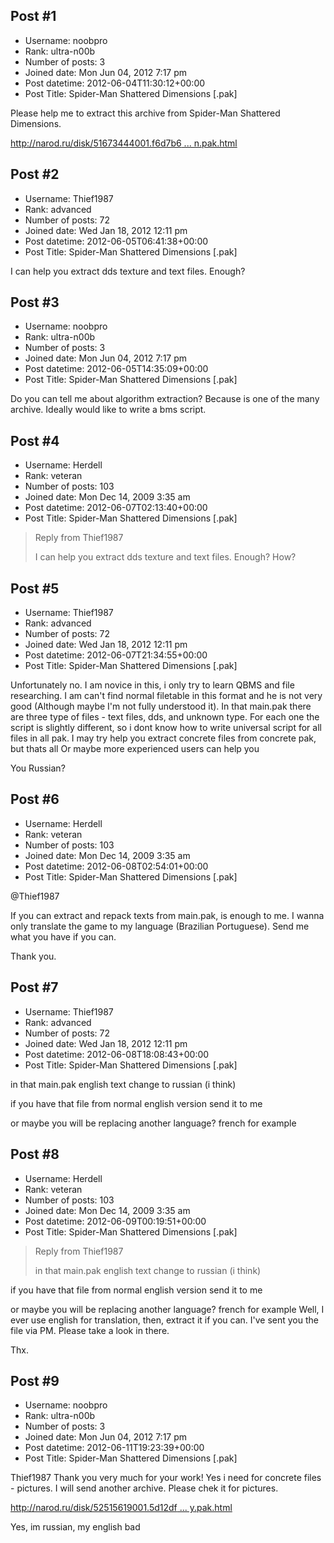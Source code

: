 ## Post #1
- Username: noobpro
- Rank: ultra-n00b
- Number of posts: 3
- Joined date: Mon Jun 04, 2012 7:17 pm
- Post datetime: 2012-06-04T11:30:12+00:00
- Post Title: Spider-Man Shattered Dimensions [.pak]

Please help me to extract this archive from Spider-Man Shattered Dimensions.

[http://narod.ru/disk/51673444001.f6d7b6 ... n.pak.html](http://narod.ru/disk/51673444001.f6d7b633346aee7fe744ae3b4ed07734/main.pak.html)
## Post #2
- Username: Thief1987
- Rank: advanced
- Number of posts: 72
- Joined date: Wed Jan 18, 2012 12:11 pm
- Post datetime: 2012-06-05T06:41:38+00:00
- Post Title: Spider-Man Shattered Dimensions [.pak]

I can help you extract dds texture and text files. Enough?
## Post #3
- Username: noobpro
- Rank: ultra-n00b
- Number of posts: 3
- Joined date: Mon Jun 04, 2012 7:17 pm
- Post datetime: 2012-06-05T14:35:09+00:00
- Post Title: Spider-Man Shattered Dimensions [.pak]

Do you can tell me about algorithm extraction? Because is one of the many archive. Ideally would like to write a bms script.
## Post #4
- Username: Herdell
- Rank: veteran
- Number of posts: 103
- Joined date: Mon Dec 14, 2009 3:35 am
- Post datetime: 2012-06-07T02:13:40+00:00
- Post Title: Spider-Man Shattered Dimensions [.pak]

> Reply from Thief1987
>
> I can help you extract dds texture and text files. Enough?
How?
## Post #5
- Username: Thief1987
- Rank: advanced
- Number of posts: 72
- Joined date: Wed Jan 18, 2012 12:11 pm
- Post datetime: 2012-06-07T21:34:55+00:00
- Post Title: Spider-Man Shattered Dimensions [.pak]

Unfortunately no. I am novice in this, i only try to learn QBMS and file researching. I am can't find normal filetable in this format and he is not very good (Although maybe I'm not fully understood it). In that main.pak there are three type of files - text files, dds, and unknown type. For each one the script is slightly different, so i dont know how to write universal script for all files in all pak. I may try help you extract concrete files from concrete pak, but thats all   Or maybe more experienced users can help you

You Russian?
## Post #6
- Username: Herdell
- Rank: veteran
- Number of posts: 103
- Joined date: Mon Dec 14, 2009 3:35 am
- Post datetime: 2012-06-08T02:54:01+00:00
- Post Title: Spider-Man Shattered Dimensions [.pak]

@Thief1987

If you can extract and repack texts from main.pak, is enough to me. I wanna only translate the game to my language (Brazilian Portuguese). Send me what you have if you can.

Thank you.
## Post #7
- Username: Thief1987
- Rank: advanced
- Number of posts: 72
- Joined date: Wed Jan 18, 2012 12:11 pm
- Post datetime: 2012-06-08T18:08:43+00:00
- Post Title: Spider-Man Shattered Dimensions [.pak]

in that main.pak english text change to russian (i think)

if you have that file from normal english version send it to me

or maybe you will be replacing another language? french for example
## Post #8
- Username: Herdell
- Rank: veteran
- Number of posts: 103
- Joined date: Mon Dec 14, 2009 3:35 am
- Post datetime: 2012-06-09T00:19:51+00:00
- Post Title: Spider-Man Shattered Dimensions [.pak]

> Reply from Thief1987
>
> in that main.pak english text change to russian (i think)

if you have that file from normal english version send it to me

or maybe you will be replacing another language? french for example
Well, I ever use english for translation, then, extract it if you can.
I've sent you the file via PM. Please take a look in there.

Thx.
## Post #9
- Username: noobpro
- Rank: ultra-n00b
- Number of posts: 3
- Joined date: Mon Jun 04, 2012 7:17 pm
- Post datetime: 2012-06-11T19:23:39+00:00
- Post Title: Spider-Man Shattered Dimensions [.pak]

Thief1987 Thank you very much for your work! Yes i need for concrete files - pictures. I will send another archive. Please chek it for pictures.

[http://narod.ru/disk/52515619001.5d12df ... y.pak.html](http://narod.ru/disk/52515619001.5d12dfd93831ccbc2559d6da192f61c3/Gallery.pak.html)

Yes, im russian, my english bad
